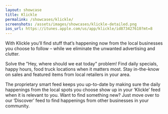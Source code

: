 ```yaml
---
layout: showcase
title: Klickle
permalink: /showcases/klickle/
screenshots: /assets/images/showcases/klickle-detailed.png
ios_url: https://itunes.apple.com/us/app/klickle/id873427610?mt=8
---
```

With Klickle you’ll find stuff that’s happening now from the local
businesses you choose to follow – while we eliminate the unwanted
advertising and clutter.

Solve the "Hey, where should we eat today" problem! Find daily specials,
happy hours, food truck locations when it matters most. Stay in-the-know
on sales and featured items from local retailers in your area.

The proprietary smart feed keeps you up-to-date by making sure the daily
happenings from the local spots you choose show up in your ‘Klickle’ feed
when it is relevant to you. Want to find something new? Just move over to
our ‘Discover’ feed to find happenings from other businesses in your
community.

